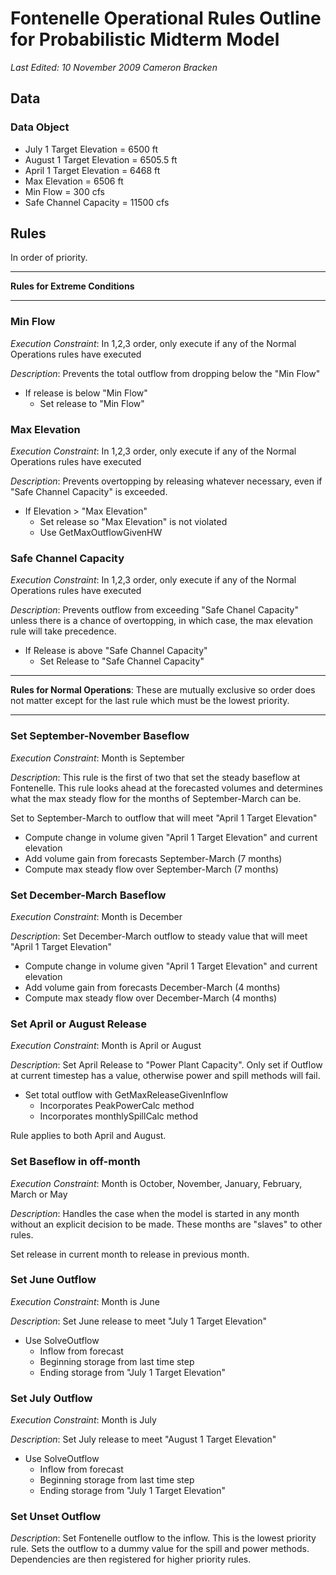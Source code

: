 # Fontenelle Operational Rules Outline for Probabilistic Midterm Model

_Last Edited: 10 November 2009 Cameron Bracken_

## Data	
### Data Object
- July 1 Target Elevation = 6500 ft
- August 1 Target Elevation = 6505.5 ft
- April 1 Target Elevation = 6468 ft
- Max Elevation = 6506 ft
- Min Flow = 300 cfs 
- Safe Channel Capacity = 11500 cfs

## Rules
In order of priority. 

---
__Rules for Extreme Conditions__

---

### Min Flow 
_Execution Constraint_: In 1,2,3 order, only execute if any of the Normal Operations rules have executed
	
_Description_: Prevents the total outflow from dropping below the "Min Flow"

- If release is below "Min Flow"
	- Set release to "Min Flow"

### Max Elevation
_Execution Constraint_: In 1,2,3 order, only execute if any of the Normal Operations rules have executed

_Description_: Prevents overtopping by releasing whatever necessary, even if "Safe Channel Capacity" is exceeded. 

- If Elevation > "Max Elevation" 
	- Set release so "Max Elevation" is not violated
	- Use GetMaxOutflowGivenHW

### Safe Channel Capacity
_Execution Constraint_: In 1,2,3 order, only execute if any of the Normal Operations rules have executed

_Description_: Prevents outflow from exceeding "Safe Chanel Capacity" unless there is a chance of overtopping, in which case, the max elevation rule will take precedence. 

- If Release is above "Safe Channel Capacity"
	- Set Release to "Safe Channel Capacity"


---
__Rules for Normal Operations__: These are mutually exclusive so order does not matter except for the last rule which must be the lowest priority.

---

### Set September-November Baseflow
_Execution Constraint_: Month is September

_Description_: This rule is the first of two that set the steady baseflow at Fontenelle.  This rule looks ahead at the forecasted volumes and determines what the max steady flow for the months of September-March can be. 

Set to September-March to outflow that will meet "April 1 Target Elevation"

- Compute change in volume given "April 1 Target Elevation" and current elevation
- Add volume gain from forecasts September-March (7 months)
- Compute max steady flow over September-March (7 months)

### Set December-March Baseflow
_Execution Constraint_: Month is December

_Description_: Set December-March outflow to steady value that will meet "April 1 Target Elevation"

- Compute change in volume given "April 1 Target Elevation" and current elevation
- Add volume gain from forecasts December-March (4 months)
- Compute max steady flow over December-March (4 months)

### Set April or August Release
_Execution Constraint_: Month is April or August

_Description_: Set April Release to "Power Plant Capacity". Only set if Outflow at current timestep has a value, otherwise power and spill methods will fail. 

- Set total outflow with GetMaxReleaseGivenInflow
	- Incorporates PeakPowerCalc method
	- Incorporates monthlySpillCalc method
	
Rule applies to both April and August. 

### Set Baseflow in off-month
_Execution Constraint_: Month is October, November, January, February, March or May

_Description_: Handles the case when the model is started in any month without an explicit decision to be made.  These months are "slaves" to other rules. 

Set release in current month to release in previous month.

### Set June Outflow
_Execution Constraint_: Month is June

_Description_: Set June release to meet "July 1 Target Elevation"

- Use SolveOutflow
	- Inflow from forecast
	- Beginning storage from last time step
	- Ending storage from "July 1 Target Elevation"

### Set July Outflow	
_Execution Constraint_: Month is July

_Description_: Set July release to meet "August 1 Target Elevation"

- Use SolveOutflow
	- Inflow from forecast
	- Beginning storage from last time step
	- Ending storage from "July 1 Target Elevation"

### Set Unset Outflow
_Description_: Set Fontenelle outflow to the inflow.  This is the lowest priority rule.  Sets the outflow to a dummy value for the spill and power methods.  Dependencies are then registered for higher priority rules. 